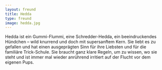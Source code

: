 ```yaml
---
layout: freund
title: Hedda
type: freund
image: hedda.jpg
---
```


Hedda ist ein Gummi-Flummi, eine Schredder-Hedda, ein beeindruckendes Hündchen – wild knurrend und doch mit supersanftem Kern. Sie liebt es zu gefallen und hat einen ausgeprägten Sinn für ihre Liebsten und für die familiäre Trick-Schule. Sie braucht ganz klare Regeln, um zu wissen, wo sie steht und ist immer mal wieder anrührend irritiert auf der Flucht vor dem eigenen Pups.